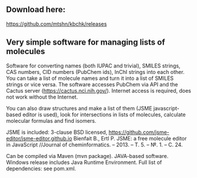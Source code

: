 ## Download here:
https://github.com/mtshn/kbchk/releases

## Very simple software for managing lists of molecules
Software for converting names (both IUPAC and trivial), SMILES strings, CAS numbers, CID numbers (PubChem ids), InChI strings into each other. You can take a list of molecule names and turn it into a list of SMILES strings or vice versa. The software accesses PubChem via API and the Cactus server (https://cactus.nci.nih.gov/). Internet access is required, does not work without the Internet.

You can also draw structures and make a list of them (JSME javascript-based editor is used), look for intersections in lists of molecules, calculate molecular formulas and find isomers.

JSME is included: 3-clause BSD licensed, https://github.com/jsme-editor/jsme-editor.github.io
Bienfait B., Ertl P. JSME: a free molecule editor in JavaScript //Journal of cheminformatics. – 2013. – Т. 5. – №. 1. – С. 24.

Can be compiled via Maven (mvn package). JAVA-based software. Windows release includes Java Runtime Environment. Full list of dependencies: see pom.xml.



